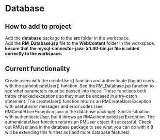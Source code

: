 # Database

## How to add to project
Add the **database** package to the **src** folder in the workspace.<br />
Add the **RM_Database.jsp** file to the **WebContent** folder in the workspace.<br />
**Ensure that the mysql-connector-java-5.1.40-bin.jar file is added correctly to the workspace.**

## Current functionality
Create users with the createUser() function and authenticate (log in) users with the authenticateUser() function. See the RM_Database.jsp function to see what parameters must be passed into these. These functions both throw checked exceptions so they must be encased in a try-catch statement. The createUser() function returns an RMCreateUserException with useful error messages and error codes (see RMCreateUserException.java in the database package). Similar situation with authenticateUser, but it throws an RMAuthenticateUserException. The authenticateUser function returns an RMUser object if successful. Check out RMUser.java in the database package to see what you can do with it (I will be extending this further as I add more database features).
